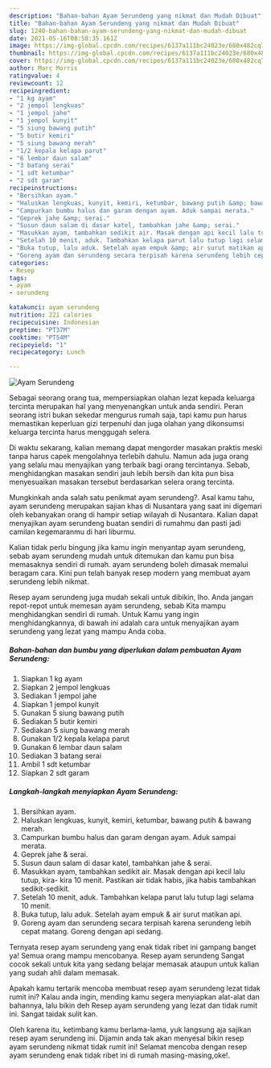```yaml
---
description: "Bahan-bahan Ayam Serundeng yang nikmat dan Mudah Dibuat"
title: "Bahan-bahan Ayam Serundeng yang nikmat dan Mudah Dibuat"
slug: 1240-bahan-bahan-ayam-serundeng-yang-nikmat-dan-mudah-dibuat
date: 2021-05-16T08:58:35.161Z
image: https://img-global.cpcdn.com/recipes/6137a111bc24023e/680x482cq70/ayam-serundeng-foto-resep-utama.jpg
thumbnail: https://img-global.cpcdn.com/recipes/6137a111bc24023e/680x482cq70/ayam-serundeng-foto-resep-utama.jpg
cover: https://img-global.cpcdn.com/recipes/6137a111bc24023e/680x482cq70/ayam-serundeng-foto-resep-utama.jpg
author: Marc Morris
ratingvalue: 4
reviewcount: 12
recipeingredient:
- "1 kg ayam"
- "2 jempol lengkuas"
- "1 jempol jahe"
- "1 jempol kunyit"
- "5 siung bawang putih"
- "5 butir kemiri"
- "5 siung bawang merah"
- "1/2 kepala kelapa parut"
- "6 lembar daun salam"
- "3 batang serai"
- "1 sdt ketumbar"
- "2 sdt garam"
recipeinstructions:
- "Bersihkan ayam."
- "Haluskan lengkuas, kunyit, kemiri, ketumbar, bawang putih &amp; bawang merah."
- "Campurkan bumbu halus dan garam dengan ayam. Aduk sampai merata."
- "Geprek jahe &amp; serai."
- "Susun daun salam di dasar katel, tambahkan jahe &amp; serai."
- "Masukkan ayam, tambahkan sedikit air. Masak dengan api kecil lalu tutup, kira- kira 10 menit. Pastikan air tidak habis, jika habis tambahkan sedikit-sedikit."
- "Setelah 10 menit, aduk. Tambahkan kelapa parut lalu tutup lagi selama 10 menit."
- "Buka tutup, lalu aduk. Setelah ayam empuk &amp; air surut matikan api."
- "Goreng ayam dan serundeng secara terpisah karena serundeng lebih cepat matang. Goreng dengan api sedang."
categories:
- Resep
tags:
- ayam
- serundeng

katakunci: ayam serundeng 
nutrition: 221 calories
recipecuisine: Indonesian
preptime: "PT37M"
cooktime: "PT54M"
recipeyield: "1"
recipecategory: Lunch

---
```



![Ayam Serundeng](https://img-global.cpcdn.com/recipes/6137a111bc24023e/680x482cq70/ayam-serundeng-foto-resep-utama.jpg)

Sebagai seorang orang tua, mempersiapkan olahan lezat kepada keluarga tercinta merupakan hal yang menyenangkan untuk anda sendiri. Peran seorang istri bukan sekedar mengurus rumah saja, tapi kamu pun harus memastikan keperluan gizi terpenuhi dan juga olahan yang dikonsumsi keluarga tercinta harus menggugah selera.

Di waktu  sekarang, kalian memang dapat mengorder masakan praktis meski tanpa harus capek mengolahnya terlebih dahulu. Namun ada juga orang yang selalu mau menyajikan yang terbaik bagi orang tercintanya. Sebab, menghidangkan masakan sendiri jauh lebih bersih dan kita pun bisa menyesuaikan masakan tersebut berdasarkan selera orang tercinta. 



Mungkinkah anda salah satu penikmat ayam serundeng?. Asal kamu tahu, ayam serundeng merupakan sajian khas di Nusantara yang saat ini digemari oleh kebanyakan orang di hampir setiap wilayah di Nusantara. Kalian dapat menyajikan ayam serundeng buatan sendiri di rumahmu dan pasti jadi camilan kegemaranmu di hari liburmu.

Kalian tidak perlu bingung jika kamu ingin menyantap ayam serundeng, sebab ayam serundeng mudah untuk ditemukan dan kamu pun bisa memasaknya sendiri di rumah. ayam serundeng boleh dimasak memalui beragam cara. Kini pun telah banyak resep modern yang membuat ayam serundeng lebih nikmat.

Resep ayam serundeng juga mudah sekali untuk dibikin, lho. Anda jangan repot-repot untuk memesan ayam serundeng, sebab Kita mampu menghidangkan sendiri di rumah. Untuk Kamu yang ingin menghidangkannya, di bawah ini adalah cara untuk menyajikan ayam serundeng yang lezat yang mampu Anda coba.

<!--inarticleads1-->

##### Bahan-bahan dan bumbu yang diperlukan dalam pembuatan Ayam Serundeng:

1. Siapkan 1 kg ayam
1. Siapkan 2 jempol lengkuas
1. Sediakan 1 jempol jahe
1. Siapkan 1 jempol kunyit
1. Gunakan 5 siung bawang putih
1. Sediakan 5 butir kemiri
1. Sediakan 5 siung bawang merah
1. Gunakan 1/2 kepala kelapa parut
1. Gunakan 6 lembar daun salam
1. Sediakan 3 batang serai
1. Ambil 1 sdt ketumbar
1. Siapkan 2 sdt garam




<!--inarticleads2-->

##### Langkah-langkah menyiapkan Ayam Serundeng:

1. Bersihkan ayam.
1. Haluskan lengkuas, kunyit, kemiri, ketumbar, bawang putih &amp; bawang merah.
1. Campurkan bumbu halus dan garam dengan ayam. Aduk sampai merata.
1. Geprek jahe &amp; serai.
1. Susun daun salam di dasar katel, tambahkan jahe &amp; serai.
1. Masukkan ayam, tambahkan sedikit air. Masak dengan api kecil lalu tutup, kira- kira 10 menit. Pastikan air tidak habis, jika habis tambahkan sedikit-sedikit.
1. Setelah 10 menit, aduk. Tambahkan kelapa parut lalu tutup lagi selama 10 menit.
1. Buka tutup, lalu aduk. Setelah ayam empuk &amp; air surut matikan api.
1. Goreng ayam dan serundeng secara terpisah karena serundeng lebih cepat matang. Goreng dengan api sedang.




Ternyata resep ayam serundeng yang enak tidak ribet ini gampang banget ya! Semua orang mampu mencobanya. Resep ayam serundeng Sangat cocok sekali untuk kita yang sedang belajar memasak ataupun untuk kalian yang sudah ahli dalam memasak.

Apakah kamu tertarik mencoba membuat resep ayam serundeng lezat tidak rumit ini? Kalau anda ingin, mending kamu segera menyiapkan alat-alat dan bahannya, lalu bikin deh Resep ayam serundeng yang lezat dan tidak rumit ini. Sangat taidak sulit kan. 

Oleh karena itu, ketimbang kamu berlama-lama, yuk langsung aja sajikan resep ayam serundeng ini. Dijamin anda tak akan menyesal bikin resep ayam serundeng nikmat tidak rumit ini! Selamat mencoba dengan resep ayam serundeng enak tidak ribet ini di rumah masing-masing,oke!.

